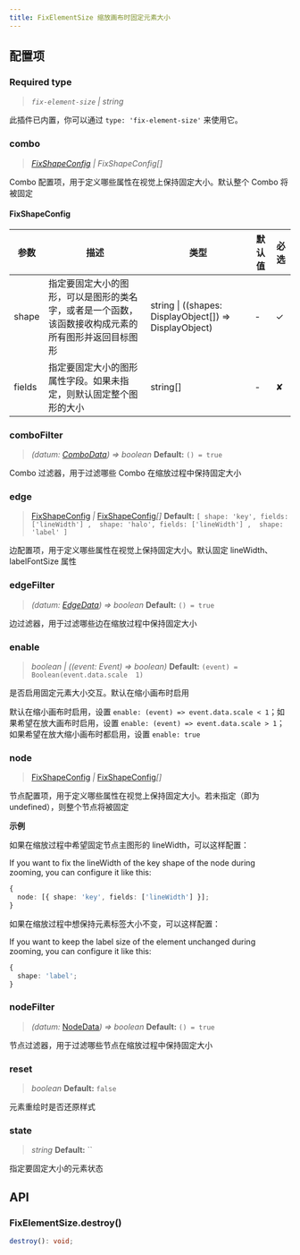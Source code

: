 ```yaml
---
title: FixElementSize 缩放画布时固定元素大小
---
```


## 配置项

### <Badge type="success">Required</Badge> type

> _`fix-element-size` \| string_

此插件已内置，你可以通过 `type: 'fix-element-size'` 来使用它。

### combo

> _[FixShapeConfig](#fixshapeconfig) \| FixShapeConfig[]_

Combo 配置项，用于定义哪些属性在视觉上保持固定大小。默认整个 Combo 将被固定

#### FixShapeConfig

| 参数   | 描述                                                                                                 | 类型                                                   | 默认值 | 必选 |
| ------ | ---------------------------------------------------------------------------------------------------- | ------------------------------------------------------ | ------ | ---- |
| shape  | 指定要固定大小的图形，可以是图形的类名字，或者是一个函数，该函数接收构成元素的所有图形并返回目标图形 | string \| ((shapes: DisplayObject[]) => DisplayObject) | -      | ✓    |
| fields | 指定要固定大小的图形属性字段。如果未指定，则默认固定整个图形的大小                                   | string[]                                               | -      | ✘    |

### comboFilter

> _(datum: [ComboData](/manual/data#组合数据combodata)) => boolean_ **Default:** `() = true`

Combo 过滤器，用于过滤哪些 Combo 在缩放过程中保持固定大小

### edge

> [FixShapeConfig](#fixshapeconfig) _\|_ [FixShapeConfig](#fixshapeconfig)_[]_ **Default:** `[ shape: 'key', fields: ['lineWidth'] ,  shape: 'halo', fields: ['lineWidth'] ,  shape: 'label' ]`

边配置项，用于定义哪些属性在视觉上保持固定大小。默认固定 lineWidth、labelFontSize 属性

### edgeFilter

> _(datum: [EdgeData](/manual/data#边数据edgedata)) => boolean_ **Default:** `() = true`

边过滤器，用于过滤哪些边在缩放过程中保持固定大小

### enable

> _boolean \| ((event: Event) => boolean)_ **Default:** `(event) = Boolean(event.data.scale  1)`

是否启用固定元素大小交互。默认在缩小画布时启用

默认在缩小画布时启用，设置 `enable: (event) => event.data.scale < 1`；如果希望在放大画布时启用，设置 `enable: (event) => event.data.scale > 1`；如果希望在放大缩小画布时都启用，设置 `enable: true`

### node

> [FixShapeConfig](#fixshapeconfig) _\|_ [FixShapeConfig](#fixshapeconfig)_[]_

节点配置项，用于定义哪些属性在视觉上保持固定大小。若未指定（即为 undefined），则整个节点将被固定

**示例**

如果在缩放过程中希望固定节点主图形的 lineWidth，可以这样配置：

If you want to fix the lineWidth of the key shape of the node during zooming, you can configure it like this:

```ts
{
  node: [{ shape: 'key', fields: ['lineWidth'] }];
}
```

如果在缩放过程中想保持元素标签大小不变，可以这样配置：

If you want to keep the label size of the element unchanged during zooming, you can configure it like this:

```ts
{
  shape: 'label';
}
```

### nodeFilter

> _(datum:_ [NodeData](/manual/data#节点数据nodedata)_) => boolean_ **Default:** `() = true`

节点过滤器，用于过滤哪些节点在缩放过程中保持固定大小

### reset

> _boolean_ **Default:** `false`

元素重绘时是否还原样式

### state

> _string_ **Default:** ``

指定要固定大小的元素状态

## API

### FixElementSize.destroy()

```typescript
destroy(): void;
```
